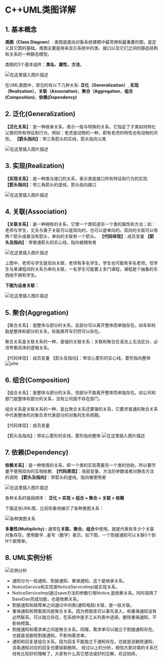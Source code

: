 # C++UML类图详解

## 1. 基本概念

**类图（Class Diagram）**: 类图是面向对象系统建模中最常用和最重要的图，是定义其它图的基础。类图主要是用来显示系统中的类、接口以及它们之间的静态结构和关系的一种静态模型。

类图的3个基本组件：**类名、属性、方法**。

![在这里插入图片描述](C++UML类图详解.assets/20190301150119570.png) 

在UML类图中，常见的有以下几种关系: **泛化（Generalization）**, **实现（Realization）**，**关联（Association)**，**聚合（Aggregation**，**组合(Composition)**，**依赖(Dependency)**



## 2. 泛化(Generalization)

**【泛化关系】**：是一种继承关系，表示一般与特殊的关系，它指定了子类如何特化父类的所有特征和行为。例如：老虎是动物的一种，即有老虎的特性也有动物的共性。
**【箭头指向】**：带三角箭头的实线，箭头指向父类

![在这里插入图片描述](C++UML类图详解.assets/201903011502353.png) 



## 3. 实现(Realization)

**【实现关系】**：是一种类与接口的关系，表示类是接口所有特征和行为的实现.
**【箭头指向】**：带三角箭头的虚线，箭头指向接口

![在这里插入图片描述](C++UML类图详解.assets/20190301150544319.png) 



## 4. 关联(Association)

**【关联关系】**：是一种拥有的关系，它使一个类知道另一个类的属性和方法；如：老师与学生，丈夫与妻子关联可以是双向的，也可以是单向的。双向的关联可以有两个箭头或者没有箭头，单向的关联有一个箭头。
**【代码体现】**：成员变量
**【箭头及指向】**：带普通箭头的实心线，指向被拥有者

![在这里插入图片描述](C++UML类图详解.assets/201903011506227.png) 

上图中，老师与学生是双向关联，老师有多名学生，学生也可能有多名老师。但学生与某课程间的关系为单向关联，一名学生可能要上多门课程，课程是个抽象的东西他不拥有学生。

**下图为自身关联：**

![在这里插入图片描述](C++UML类图详解.assets/20190301151026913.png) 



## 5. 聚合(Aggregation)

【聚合关系】：是整体与部分的关系，且部分可以离开整体而单独存在。如车和轮胎是整体和部分的关系，轮胎离开车仍然可以存在。

聚合关系是关联关系的一种，是强的关联关系；关联和聚合在语法上无法区分，必须考察具体的逻辑关系。

【代码体现】：成员变量
【箭头及指向】：带空心菱形的实心线，菱形指向整体
![juhe](C++UML类图详解.assets/juhe.png) 





## 6. 组合(Composition)

【组合关系】：是整体与部分的关系，但部分不能离开整体而单独存在。如公司和部门是整体和部分的关系，没有公司就不存在部门。

组合关系是关联关系的一种，是比聚合关系还要强的关系，它要求普通的聚合关系中代表整体的对象负责代表部分的对象的生命周期。

【代码体现】：成员变量

【箭头及指向】：带实心菱形的实线，菱形指向整体
![在这里插入图片描述](C++UML类图详解.assets/2019030115131692.png) 



## 7. 依赖(Dependency)

**依赖关系】**：是一种使用的关系，即一个类的实现需要另一个类的协助，所以要尽量不使用双向的互相依赖.
**【代码表现】**：局部变量、方法的参数或者对静态方法的调用
**【箭头及指向】**：带箭头的虚线，指向被使用者

![在这里插入图片描述](C++UML类图详解.assets/20190301151350540.png) 

各种关系的强弱顺序：
**泛化 = 实现 > 组合 > 聚合 > 关联 > 依赖**

下面这张UML图，比较形象地展示了各种类图关系：

![各种类图关系](C++UML类图详解.assets/各种类图关系.png) 

 **多重性(Multiplicity) :** 通常在**关联、聚合、组合**中使用。就是代表有多少个关联对象存在。使用数字…星号（数字）表示。如下图，一个割接通知可以关联0个到N个故障单。



## 8. UML实例分析

![实例分析](C++UML类图详解.assets/实例分析.png) 

+ 通知分为一般通知、割接通知、重保通知。这个是继承关系。
+ NoticeService和实现类NoticeServiceImpl是实现关系。
+ NoticeServiceImpl通过save方法的参数引用Notice,是依赖关系。同时调用了BaseDao完成功能，也是依赖关系。
+ 割接通知和故障单之间通过中间类(通知电路)关联，是一般关联。
+ 重保通知和预案库间是聚合关系。因为预案库可以事先录入，和重保通知没有必然联系，可以独立存在。在系统中是手工从列表中选择。删除重保通知，不影响预案。
+ 割接通知和需求单之间是聚合关系。同理，需求单可以独立于割接通知存在。也就是说删除割接通知，不影响需求单。
+ 通知和回复是组合关系。因为回复不能独立于通知存在。也就是说删除通知，该条通知对应的回复也要级联删除。
  经过以上的分析，相信大家对类的关系已经有比较好的理解了。大家有什么其它想法或好的见解，欢迎拍砖。